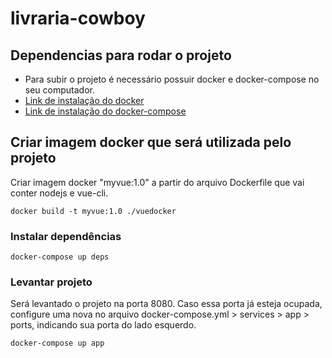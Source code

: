 # livraria-cowboy

## Dependencias para rodar o projeto

- Para subir o projeto é necessário possuir docker e docker-compose no seu computador.
- [Link de instalação do docker](https://docs.docker.com/get-docker/)
- [Link de instalação do docker-compose](https://docs.docker.com/compose/install/)

## Criar imagem docker que será utilizada pelo projeto
Criar imagem docker "myvue:1.0" a partir do arquivo Dockerfile que vai conter nodejs e vue-cli.
```
docker build -t myvue:1.0 ./vuedocker
```

### Instalar dependências
```
docker-compose up deps
```

### Levantar projeto
Será levantado o projeto na porta 8080. Caso essa porta já esteja ocupada, configure uma nova no arquivo docker-compose.yml > services > app > ports, indicando sua porta do lado esquerdo.
```
docker-compose up app
```
